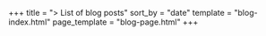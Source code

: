 +++
title = "> List of blog posts"
sort_by = "date"
template = "blog-index.html"
page_template = "blog-page.html"
+++
